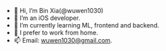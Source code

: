 - 👋 Hi, I’m Bin Xia(@wuwen1030)
- 👀 I’m an iOS developer.
- 🌱 I’m currently learning ML, frontend and backend.
- 💞️ I prefer to work from home.
- 📫 Email: wuwen1030@gmail.com.

<!---
wuwen1030/wuwen1030 is a ✨ special ✨ repository because its `README.md` (this file) appears on your GitHub profile.
You can click the Preview link to take a look at your changes.
--->
